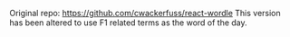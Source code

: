 Original repo: https://github.com/cwackerfuss/react-wordle
This version has been altered to use F1 related terms as the word of the day.
